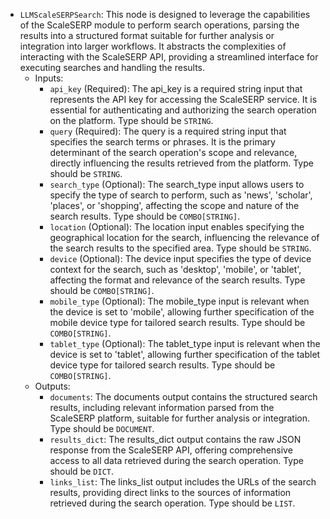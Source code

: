 - `LLMScaleSERPSearch`: This node is designed to leverage the capabilities of the ScaleSERP module to perform search operations, parsing the results into a structured format suitable for further analysis or integration into larger workflows. It abstracts the complexities of interacting with the ScaleSERP API, providing a streamlined interface for executing searches and handling the results.
    - Inputs:
        - `api_key` (Required): The api_key is a required string input that represents the API key for accessing the ScaleSERP service. It is essential for authenticating and authorizing the search operation on the platform. Type should be `STRING`.
        - `query` (Required): The query is a required string input that specifies the search terms or phrases. It is the primary determinant of the search operation's scope and relevance, directly influencing the results retrieved from the platform. Type should be `STRING`.
        - `search_type` (Optional): The search_type input allows users to specify the type of search to perform, such as 'news', 'scholar', 'places', or 'shopping', affecting the scope and nature of the search results. Type should be `COMBO[STRING]`.
        - `location` (Optional): The location input enables specifying the geographical location for the search, influencing the relevance of the search results to the specified area. Type should be `STRING`.
        - `device` (Optional): The device input specifies the type of device context for the search, such as 'desktop', 'mobile', or 'tablet', affecting the format and relevance of the search results. Type should be `COMBO[STRING]`.
        - `mobile_type` (Optional): The mobile_type input is relevant when the device is set to 'mobile', allowing further specification of the mobile device type for tailored search results. Type should be `COMBO[STRING]`.
        - `tablet_type` (Optional): The tablet_type input is relevant when the device is set to 'tablet', allowing further specification of the tablet device type for tailored search results. Type should be `COMBO[STRING]`.
    - Outputs:
        - `documents`: The documents output contains the structured search results, including relevant information parsed from the ScaleSERP platform, suitable for further analysis or integration. Type should be `DOCUMENT`.
        - `results_dict`: The results_dict output contains the raw JSON response from the ScaleSERP API, offering comprehensive access to all data retrieved during the search operation. Type should be `DICT`.
        - `links_list`: The links_list output includes the URLs of the search results, providing direct links to the sources of information retrieved during the search operation. Type should be `LIST`.

